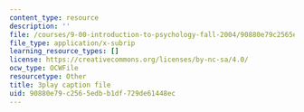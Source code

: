 ```yaml
---
content_type: resource
description: ''
file: /courses/9-00-introduction-to-psychology-fall-2004/90880e79c2565edbb1df729de61448ec_10499.vtt
file_type: application/x-subrip
learning_resource_types: []
license: https://creativecommons.org/licenses/by-nc-sa/4.0/
ocw_type: OCWFile
resourcetype: Other
title: 3play caption file
uid: 90880e79-c256-5edb-b1df-729de61448ec
---
```

